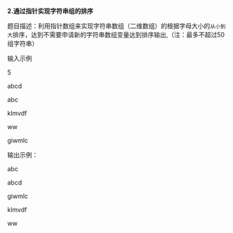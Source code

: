**2.通过指针实现字符串组的排序**

题目描述：利用指针数组来实现字符串数组（二维数组）的根据字母大小的`从小到大`排序，达到不需要申请新的字符串数组变量达到排序输出,（注：最多不超过50组字符串）

输入示例

5

abcd

abc

klmvdf

ww

giwmlc

输出示例：

abc

abcd

giwmlc

klmvdf

ww

